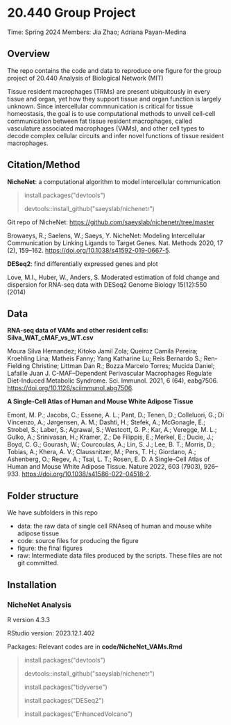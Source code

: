 # 20.440 Group Project
Time: Spring 2024
Members: Jia Zhao; Adriana Payan-Medina

## Overview

The repo contains the code and data to reproduce one figure for the group project of 20.440 Analysis of Biological Network (MIT)

Tissue resident macrophages (TRMs) are present ubiquitously in every tissue and organ, yet how they support tissue and organ function is largely unknown. Since intercellular commnunication is critical for tissue homeostasis, the goal is to use computational methods to unveil cell-cell communication between fat tissue resident macrophages, called vasculature associated macrophages (VAMs), and other cell types to decode complex cellular circuits and infer novel functions of tissue resident macrophages. 

## Citation/Method

**NicheNet**: a computational algorithm to model intercellular communication

> install.packages("devtools")
> 
> devtools::install_github("saeyslab/nichenetr")

Git repo of NicheNet: https://github.com/saeyslab/nichenetr/tree/master

Browaeys, R.; Saelens, W.; Saeys, Y. NicheNet: Modeling Intercellular Communication by Linking Ligands to Target Genes. Nat. Methods 2020, 17 (2), 159–162. https://doi.org/10.1038/s41592-019-0667-5.

**DESeq2**: find differentially expressed genes and plot

Love, M.I., Huber, W., Anders, S. Moderated estimation of fold change and dispersion for RNA-seq data with DESeq2 Genome Biology 15(12):550 (2014)

## Data

**RNA-seq data of VAMs and other resident cells: Silva_WAT_cMAF_vs_WT.csv** 

Moura Silva Hernandez; Kitoko Jamil Zola; Queiroz Camila Pereira; Kroehling Lina; Matheis Fanny; Yang Katharine Lu; Reis Bernardo S.; Ren-Fielding Christine; Littman Dan R.; Bozza Marcelo Torres; Mucida Daniel; Lafaille Juan J. C-MAF–Dependent Perivascular Macrophages Regulate Diet-Induced Metabolic Syndrome. Sci. Immunol. 2021, 6 (64), eabg7506. https://doi.org/10.1126/sciimmunol.abg7506.


**A Single-Cell Atlas of Human and Mouse White Adipose Tissue**

Emont, M. P.; Jacobs, C.; Essene, A. L.; Pant, D.; Tenen, D.; Colleluori, G.; Di Vincenzo, A.; Jørgensen, A. M.; Dashti, H.; Stefek, A.; McGonagle, E.; Strobel, S.; Laber, S.; Agrawal, S.; Westcott, G. P.; Kar, A.; Veregge, M. L.; Gulko, A.; Srinivasan, H.; Kramer, Z.; De Filippis, E.; Merkel, E.; Ducie, J.; Boyd, C. G.; Gourash, W.; Courcoulas, A.; Lin, S. J.; Lee, B. T.; Morris, D.; Tobias, A.; Khera, A. V.; Claussnitzer, M.; Pers, T. H.; Giordano, A.; Ashenberg, O.; Regev, A.; Tsai, L. T.; Rosen, E. D. A Single-Cell Atlas of Human and Mouse White Adipose Tissue. Nature 2022, 603 (7903), 926–933. https://doi.org/10.1038/s41586-022-04518-2.

## Folder structure


We have subfolders in this repo

- data: the raw data of single cell RNAseq of human and mouse white adipose tissue
- code: source files for producing the figure
- figure: the final figures
- raw: Intermediate data files produced by the scripts. These files are not git committed.

## Installation

### NicheNet Analysis


R version 4.3.3

RStudio version: 2023.12.1.402

Packages: Relevant codes are in **code/NicheNet_VAMs.Rmd**

> install.packages("devtools")
> 
> devtools::install_github("saeyslab/nichenetr")
> 
> install.packages("tidyverse")
> 
> install.packages("DESeq2")
> 
> install.packages("EnhancedVolcano")
